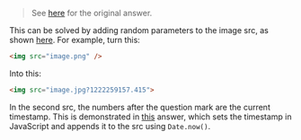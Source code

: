 
> See [here](https://stackoverflow.com/a/57730165/6456163) for the original answer.

This can be solved by adding random parameters to the image src, as shown [here](https://stackoverflow.com/a/729623/6456163). For example, turn this:

```html
<img src="image.png" />
```

Into this:

```html
<img src="image.jpg?1222259157.415">
```

In the second src, the numbers after the question mark are the current timestamp. This is demonstrated in [this](https://stackoverflow.com/a/6116854/6456163) answer, which sets the timestamp in JavaScript and appends it to the src using `Date.now()`.
